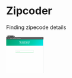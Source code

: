 # Zipcoder
Finding zipecode details

<img src="https://github.com/DevYmA/zipcoder/blob/master/static/images/zipcoder-gif.gif" style=" width:100px ; height:100px " />
